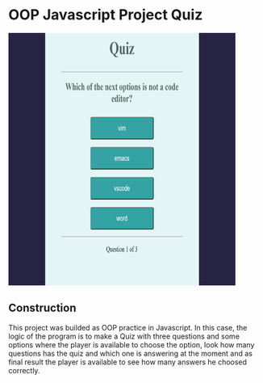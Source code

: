 # OOP Javascript Project Quiz

<img src="./images/oop-javascript_project.png" width=450; height=500; alt="javascript-image">

## Construction
This project was builded as OOP practice in Javascript. In this case, the logic of the program is to make a Quiz with three questions and some options where the player is available to choose the option, look how many questions has the quiz and which one is answering at the moment and as final result the player is available to see how many answers he choosed correctly.
